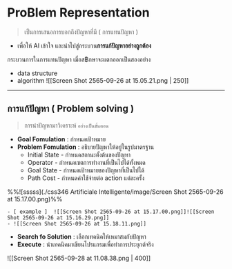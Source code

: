 # ProBlem Representation 
> เป็นการเสนอการบอกถึงปัญหาที่มี ( การแทนปัญหา )

- เพื่อให้ AI เข้าใจ และนำไปสู่กระบวน**การแก้ปัญหาอย่างถูกต้อง** 


กระบวนการในการแทนปัญหา เมื่อส฿กษาจะแตกออกเป็นสองอย่าง
- data structure 
- algorithm
![[Screen Shot 2565-09-26 at 15.05.21.png | 250]]

---

## การแก้ปัญหา ( Problem solving )
> การนำปัญหามาวิเคราะห์ `อย่างเป็นขั้นตอน`

- **Goal Fomulation** : กำหนดเป้าหมาย 
- **Problem Fomulation** : อธิบายปัญหาให้อยู่ในรูปมาตรฐาน 
	- Initial State - กำหนดสถานะตั้งต้นของปัญหา 
	- Operator - กำหนดเซตการทำงานที่เป็นไปได้ทั้งหมด 
	- Goal State - กำหนดเป้าหมายของปัญหาที่เป็นไปได้ 
	- Path Cost - กำหนดค่าใช้จ่ายต่อ action แต่ละครั้ง 




%%![sssss](./css346 Artificiale Intelligente/image/Screen Shot 2565-09-26 at 15.17.00.png)%%


	- [ example ]  ![[Screen Shot 2565-09-26 at 15.17.00.png]]![[Screen Shot 2565-09-26 at 15.16.29.png]]
	- ![[Screen Shot 2565-09-26 at 15.18.11.png]]
- **Search fo Solution** : เลือกเทคนิคให้เหมาสมกับปัญหา 
- **Execute** : นำเทคนิคมาเขียนโปรแกรมเพื่อทำการประยุกต์จริง 




![[Screen Shot 2565-09-28 at 11.08.38.png | 400]]


